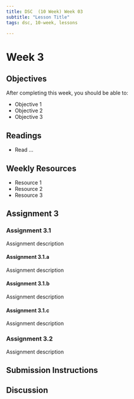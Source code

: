 ```yaml
---
title: DSC  (10 Week) Week 03
subtitle: "Lesson Title"
tags: dsc, 10-week, lessons

---
```


# Week 3

## Objectives

After completing this week, you should be able to:

* Objective 1
* Objective 2
* Objective 3

## Readings

* Read ...

## Weekly Resources

* Resource 1
* Resource 2
* Resource 3

## Assignment 3

### Assignment 3.1

Assignment description

#### Assignment 3.1.a

Assignment description

#### Assignment 3.1.b

Assignment description

#### Assignment 3.1.c

Assignment description

### Assignment 3.2

Assignment description

## Submission Instructions

## Discussion